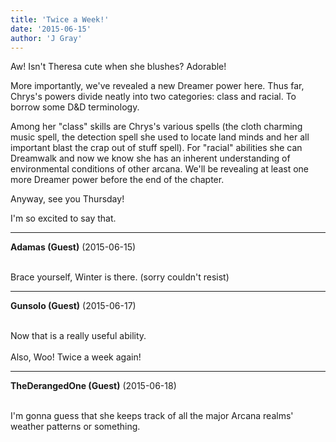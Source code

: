 ```yaml
---
title: 'Twice a Week!'
date: '2015-06-15'
author: 'J Gray'
---
```


<p>Aw! Isn't Theresa cute when she blushes? Adorable!</p><p>More importantly, we've revealed a new Dreamer power here. Thus far, Chrys's powers divide neatly into two categories: class and racial. To borrow some D&amp;D terminology.</p><p>Among her "class" skills are Chrys's various spells (the cloth charming music spell, the detection spell she used to locate land minds and her all important blast the crap out of stuff spell). For "racial" abilities she can Dreamwalk and now we know she has an inherent understanding of environmental conditions of other arcana. We'll be revealing at least one more Dreamer power before the end of the chapter.</p><p>Anyway, see you Thursday!</p><p>I'm so excited to say that.</p>

---
**Adamas (Guest)** (2015-06-15)

<br> Brace yourself, Winter is there. (sorry couldn't resist)<br>

---
**Gunsolo (Guest)** (2015-06-17)

<br> Now that is a really useful ability.<br><br>Also, Woo! Twice a week again!<br>

---
**TheDerangedOne (Guest)** (2015-06-18)

<br> I'm gonna guess that she keeps track of all the major Arcana realms' weather patterns or something.

